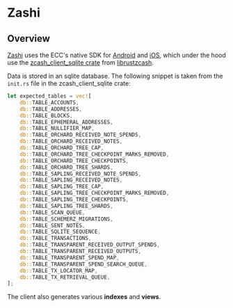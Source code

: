 # Zashi

## Overview

[Zashi](https://electriccoin.co/zashi/) uses the ECC's native SDK for [Android](https://github.com/Electric-Coin-Company/zcash-android-wallet-sdk) and [iOS](https://github.com/Electric-Coin-Company/zcash-swift-wallet-sdk), which under the hood use the [zcash_client_sqlite crate](https://github.com/zcash/librustzcash/tree/main/zcash_client_sqlite) from [librustzcash](https://github.com/zcash/librustzcash).

Data is stored in an sqlite database. The following snippet is taken from the `init.rs` file in the zcash_client_sqlite crate:

```rust
let expected_tables = vec![
    db::TABLE_ACCOUNTS,
    db::TABLE_ADDRESSES,
    db::TABLE_BLOCKS,
    db::TABLE_EPHEMERAL_ADDRESSES,
    db::TABLE_NULLIFIER_MAP,
    db::TABLE_ORCHARD_RECEIVED_NOTE_SPENDS,
    db::TABLE_ORCHARD_RECEIVED_NOTES,
    db::TABLE_ORCHARD_TREE_CAP,
    db::TABLE_ORCHARD_TREE_CHECKPOINT_MARKS_REMOVED,
    db::TABLE_ORCHARD_TREE_CHECKPOINTS,
    db::TABLE_ORCHARD_TREE_SHARDS,
    db::TABLE_SAPLING_RECEIVED_NOTE_SPENDS,
    db::TABLE_SAPLING_RECEIVED_NOTES,
    db::TABLE_SAPLING_TREE_CAP,
    db::TABLE_SAPLING_TREE_CHECKPOINT_MARKS_REMOVED,
    db::TABLE_SAPLING_TREE_CHECKPOINTS,
    db::TABLE_SAPLING_TREE_SHARDS,
    db::TABLE_SCAN_QUEUE,
    db::TABLE_SCHEMERZ_MIGRATIONS,
    db::TABLE_SENT_NOTES,
    db::TABLE_SQLITE_SEQUENCE,
    db::TABLE_TRANSACTIONS,
    db::TABLE_TRANSPARENT_RECEIVED_OUTPUT_SPENDS,
    db::TABLE_TRANSPARENT_RECEIVED_OUTPUTS,
    db::TABLE_TRANSPARENT_SPEND_MAP,
    db::TABLE_TRANSPARENT_SPEND_SEARCH_QUEUE,
    db::TABLE_TX_LOCATOR_MAP,
    db::TABLE_TX_RETRIEVAL_QUEUE,
];
```

The client also generates various **indexes** and **views**.
